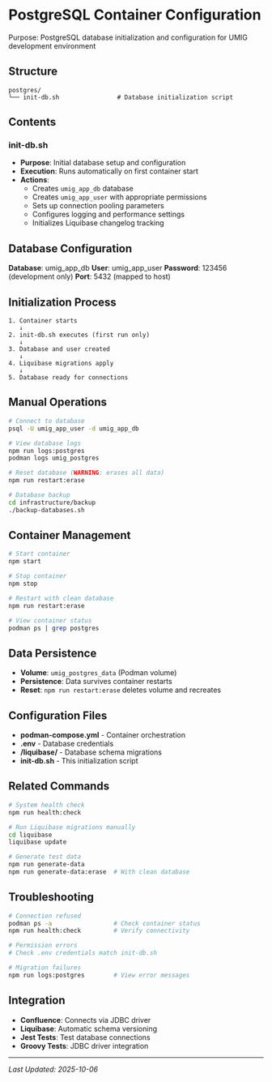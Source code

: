 # PostgreSQL Container Configuration

Purpose: PostgreSQL database initialization and configuration for UMIG development environment

## Structure

```
postgres/
└── init-db.sh                # Database initialization script
```

## Contents

### init-db.sh

- **Purpose**: Initial database setup and configuration
- **Execution**: Runs automatically on first container start
- **Actions**:
  - Creates `umig_app_db` database
  - Creates `umig_app_user` with appropriate permissions
  - Sets up connection pooling parameters
  - Configures logging and performance settings
  - Initializes Liquibase changelog tracking

## Database Configuration

**Database**: umig_app_db
**User**: umig_app_user
**Password**: 123456 (development only)
**Port**: 5432 (mapped to host)

## Initialization Process

```
1. Container starts
   ↓
2. init-db.sh executes (first run only)
   ↓
3. Database and user created
   ↓
4. Liquibase migrations apply
   ↓
5. Database ready for connections
```

## Manual Operations

```bash
# Connect to database
psql -U umig_app_user -d umig_app_db

# View database logs
npm run logs:postgres
podman logs umig_postgres

# Reset database (WARNING: erases all data)
npm run restart:erase

# Database backup
cd infrastructure/backup
./backup-databases.sh
```

## Container Management

```bash
# Start container
npm start

# Stop container
npm stop

# Restart with clean database
npm run restart:erase

# View container status
podman ps | grep postgres
```

## Data Persistence

- **Volume**: `umig_postgres_data` (Podman volume)
- **Persistence**: Data survives container restarts
- **Reset**: `npm run restart:erase` deletes volume and recreates

## Configuration Files

- **podman-compose.yml** - Container orchestration
- **.env** - Database credentials
- **/liquibase/** - Database schema migrations
- **init-db.sh** - This initialization script

## Related Commands

```bash
# System health check
npm run health:check

# Run Liquibase migrations manually
cd liquibase
liquibase update

# Generate test data
npm run generate-data
npm run generate-data:erase  # With clean database
```

## Troubleshooting

```bash
# Connection refused
podman ps -a                 # Check container status
npm run health:check         # Verify connectivity

# Permission errors
# Check .env credentials match init-db.sh

# Migration failures
npm run logs:postgres        # View error messages
```

## Integration

- **Confluence**: Connects via JDBC driver
- **Liquibase**: Automatic schema versioning
- **Jest Tests**: Test database connections
- **Groovy Tests**: JDBC driver integration

---

_Last Updated: 2025-10-06_
